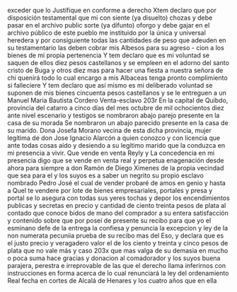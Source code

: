 exceder que lo Justifique en conforme a derecho
Xtem declaro que por disposición testamental que mi con
siente (ya disuelto) chozas y debe pasar en el archivo public
sorte (ya difunto) oforgo y debe gajar en el archivo público de este pueblo me instituido por la única y universal heredera y por consiguiente todas las cantidades de peso que adeuden en su testamentario las deben cobrar mis Albesos para su agreso -
cion a los bienes de mi propia pertenencia
Y tem declaro que es mi voluntad se saquen de ellos diez pesos
castellanos y se empleen en el adorno del santo cristo de Buga y
otros diez mas para hacer una fiesta a nuestra señora de chi
quenirá todo lo cual encargo a mis Albaceas tenga pronto
complimiento si falleciere
Y tem declaro que así mismo es mi deliberado voluntad se suponen
de mis bienes cincuenta pesos castellanos y se le entreguen a un
Manuel Maria Bautista Cordero
Venta-esclavo
203r
En la capital de Quibdo, provincia del catarro a cinco días del mes
octubre de mil ochocientos diez ante nivel escenario y testigos
se nombraron abajo parejo presente en la casa de su morada
Se nombraron un abajo parecido presente en la casa de su marido. Dona Josefa Morano vecina de esta dicha provincia, mujer legítima de don Jose Ignacio Alarcón a quien conozco y con licencia que ante todas cosas aído y desiendo a su legítimo marido que la conduzca en mi presencia a vivir. Que vende en venta Reyly y
La concedencia en mi presencia digo que se vende en venta real y perpetua enagenación desde ahora para siempre a don Ramón de Diego Ximenes de la propia vecindad que sea para el y los suyos es a saber un negrito su propio esclavo nombrado Pedro José el cual de vender probaré de amos en genio y hasta a
Quel te vendere por lote de bienes empresariales, portales y presa y portal se lo asegura con todas sus yeres tochas y depor los encendimientos publicas y secretas en precio y cantidad de ciento treinta pesos de plata al contado que conoce
bidos de mano del comprador a su entera satisfacción y contenido sobre que por poseí de presente su recibo para que yo el esminano defe de la entrega la confiesa y penuncia la excepcion y ley de la non numerata pecuniia prueba de su recibo mas del
Eso, y declara que es el justo precio y veragadero valor el de los ciento y treinta y cinco pesos de plata que no vale más y caso 203x que mas valga de su demasia en mucho o poca suma hace gracias y donacion al comadorador y los suyos buena parajera, perestra e
irreprovable de las que el derecho llama inferirnos con instrucciones en forma acerca de lo cual renunciará la ley del ordenamiento Real fecha en cortes de Alcalá de Henares y los cuatro años que en ella